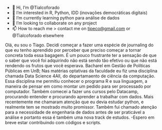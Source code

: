- 👋 Hi, I’m @Tialcoforado
- 👀 I’m interested in R, Python, IDD (inovações democráticas digitais)
- 🌱 I’m currently learning python para análise de dados
- 💞️ I’m looking to collaborate on any project
- 📫 How to reach me > contact me on tipeco@gmail.com or @Tialcoforado elsewhere

Olá, eu sou o Tiago. Decidi começar a fazer uma espécie de journaling do que eu tenho aprendido por perceber que preciso começar a tornar concreta toda essa bagagem. É um pouco frustrante ter a sensação de que o saber que você foi adquirindo não está sendo tão efetivo ou que não está rendendo os frutos que você esperava. Bacharel em Gestão de Políticas Públicas em UnB; Nas matérias optativas da faculdade eu fiz uma disciplina chamada Data Science 4All, do departamaento de ciência da computação. Essa disciplina me permitiu conhecer o programa R e sua linguagem, a maneira de pensar em como montar um pedido para ser processado por computador. Também comecei a fazer uns cursos pelo Datacamp, procurando entender e procurando aprender a trabalhar com dados. Mais recentemente me chamaram atenção que eu devia estudar python, e realmente tem se mostrado muito promissor. Também fui chamado atenção para a necessidade de engenharia de dados antes de ser praticável a análise e portanto essa é também uma nova track de estudos.
-Espero em breve estar contribuindo com códigos e scripts.



<!---
Tialcoforado/Tialcoforado is a ✨ special ✨ repository because its `README.md` (this file) appears on your GitHub profile.
You can click the Preview link to take a look at your changes.
--->
